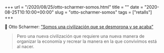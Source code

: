 +++
url = "/2020/08/25/otto-scharmer-somos.html"
title = ""
date = "2020-08-25T10:10:00+00:00"
slug = "otto-scharmer-somos"
tags = ["retalls"]
+++

📎 Otto Scharmer: [”Somos una civilización que se desmorona y se acaba”](https://www.lavanguardia.com/lacontra/20200824/483027740934/somos-una-civilizacion-que-se-desmorona-y-se-acaba.html)

> Pero una nueva civilización que requiere una nueva manera de organizar la economía y recrear la manera en la que convivimos está al nacer.
